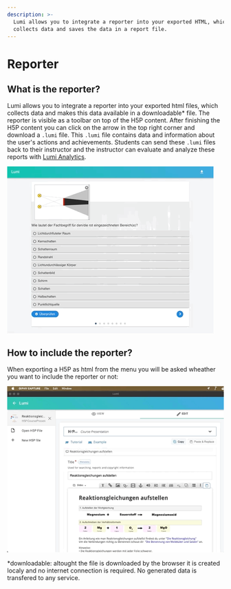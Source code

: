 ```yaml
---
description: >-
  Lumi allows you to integrate a reporter into your exported HTML, which
  collects data and saves the data in a report file.
---
```


# Reporter

## What is the reporter?

Lumi allows you to integrate a reporter into your exported html files, which collects data and makes this data available in a downloadable\* file. The reporter is visible as a toolbar on top of the H5P content. After finishing the H5P content you can click on the arrow in the top right corner and download a `.lumi` file. This `.lumi` file contains data and information about the user's actions and achievements. Students can send these `.lumi` files back to their instructor and the instructor can evaluate and analyze these reports with [Lumi Analytics](analytics.md).

![Download the .lumi report file](../.gitbook/assets/lumi_xapi_export%20%281%29.gif)

## How to include the reporter?

When exporting a H5P as html from the menu you will be asked wheather you want to include the reporter or not:

![](../.gitbook/assets/lumi_include_reporter.gif)



\*downloadable: altought the file is downloaded by the browser it is created localy and no internet connection is required. No generated data is transfered to any service.

